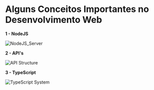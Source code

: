 # Alguns Conceitos Importantes no Desenvolvimento Web

**1 - NodeJS**

![NodeJS_Server](https://th.bing.com/th/id/R5953fc85a67f057c553c4cec3c3656b1?rik=6xa6t%2fnv8ChiWQ&riu=http%3a%2f%2fmaxprog.net.pl%2fwp-content%2fuploads%2f2015%2f11%2fthreading_node.png.pagespeed.ce_.WVP8haZ_BX.png&ehk=tiJqNPfNWLuGqvhZ5Z%2fO5aiNC3t6FNuZcpmEzsDQ%2f7o%3d&risl=&pid=ImgRaw)

**2 - API's**

![API Structure](https://www.researchgate.net/profile/Hao-Yun-Kao/publication/282345773/figure/fig10/AS:342599975096334@1458693608017/Application-processing-interface-API-structure.png)

**3 - TypeScript**

![TypeScript System](https://developersclub.in/wp-content/uploads/2020/05/typescript-2.png)